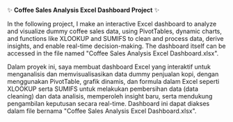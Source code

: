✨ **Coffee Sales Analysis Excel Dashboard Project** ✨

In the following project, I make an interactive Excel dashboard to analyze and visualize dummy coffee sales data, using PivotTables, dynamic charts, and functions like XLOOKUP and SUMIFS to clean and process data, derive insights, and enable real-time decision-making. The dashboard itself can be accessed in the file named "Coffee Sales Analysis Excel Dashboard.xlsx".

Dalam proyek ini, saya membuat dashboard Excel yang interaktif untuk menganalisis dan memvisualisasikan data dummy penjualan kopi, dengan menggunakan PivotTable, grafik dinamis, dan formula dalam Excel seperti XLOOKUP serta SUMIFS untuk melakukan pembersihan data (data cleaning) dan data analisis, memperoleh insight baru, serta mendukung pengambilan keputusan secara real-time. Dashboard ini dapat diakses dalam file bernama "Coffee Sales Analysis Excel Dashboard.xlsx".
